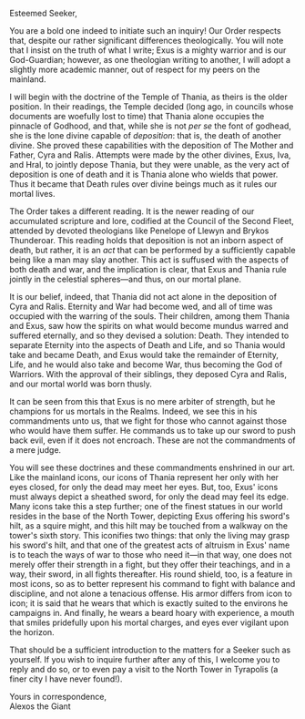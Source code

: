 Esteemed Seeker,

You are a bold one indeed to initiate such an inquiry!  Our Order respects that, despite our rather significant differences theologically.  You will note that I insist on the truth of what I write; Exus is a mighty warrior and is our God-Guardian; however, as one theologian writing to another, I will adopt a slightly more academic manner, out of respect for my peers on the mainland.

I will begin with the doctrine of the Temple of Thania, as theirs is the older position.  In their readings, the Temple decided (long ago, in councils whose documents are woefully lost to time) that Thania alone occupies the pinnacle of Godhood, and that, while she is not *per se* the font of godhead, she is the lone divine capable of *deposition*: that is, the death of another divine.  She proved these capabilities with the deposition of The Mother and Father, Cyra and Ralis.  Attempts were made by the other divines, Exus, Iva, and Hral, to jointly depose Thania, but they were unable, as the very act of deposition is one of death and it is Thania alone who wields that power.  Thus it became that Death rules over divine beings much as it rules our mortal lives.

The Order takes a different reading.  It is the newer reading of our accumulated scripture and lore, codified at the Council of the Second Fleet, attended by devoted theologians like Penelope of Llewyn and Brykos Thunderoar.  This reading holds that deposition is not an inborn aspect of death, but rather, it is an *act* that can be performed by a sufficiently capable being like a man may slay another.  This act is suffused with the aspects of both death and war, and the implication is clear, that Exus and Thania rule jointly in the celestial spheres—and thus, on our mortal plane.

It is our belief, indeed, that Thania did not act alone in the deposition of Cyra and Ralis.  Eternity and War had become wed, and all of time was occupied with the warring of the souls.  Their children, among them Thania and Exus, saw how the spirits on what would become mundus warred and suffered eternally, and so they devised a solution: Death.  They intended to separate Eternity into the aspects of Death and Life, and so Thania would take and became Death, and Exus would take the remainder of Eternity, Life, and he would also take and become War, thus becoming the God of Warriors.  With the approval of their siblings, they deposed Cyra and Ralis, and our mortal world was born thusly.

It can be seen from this that Exus is no mere arbiter of strength, but he champions for us mortals in the Realms.  Indeed, we see this in his commandments unto us, that we fight for those who cannot against those who would have them suffer.  He commands us to take up our sword to push back evil, even if it does not encroach.  These are not the commandments of a mere judge.

You will see these doctrines and these commandments enshrined in our art.  Like the mainland icons, our icons of Thania represent her only with her eyes closed, for only the dead may meet her eyes.  But, too, Exus' icons must always depict a sheathed sword, for only the dead may feel its edge.  Many icons take this a step further; one of the finest statues in our world resides in the base of the North Tower, depicting Exus offering his sword's hilt, as a squire might, and this hilt may be touched from a walkway on the tower's sixth story.  This iconifies two things: that only the living may grasp his sword's hilt, and that one of the greatest acts of altruism in Exus' name is to teach the ways of war to those who need it—in that way, one does not merely offer their strength in a fight, but they offer their teachings, and in a way, their sword, in all fights thereafter.  His round shield, too, is a feature in most icons, so as to better represent his command to fight with balance and discipline, and not alone a tenacious offense.  His armor differs from icon to icon; it is said that he wears that which is exactly suited to the environs he campaigns in.  And finally, he wears a beard hoary with experience, a mouth that smiles pridefully upon his mortal charges, and eyes ever vigilant upon the horizon.

That should be a sufficient introduction to the matters for a Seeker such as yourself.  If you wish to inquire further after any of this, I welcome you to reply and do so, or to even pay a visit to the North Tower in Tyrapolis (a finer city I have never found!).

Yours in correspondence,  
Alexos the Giant
